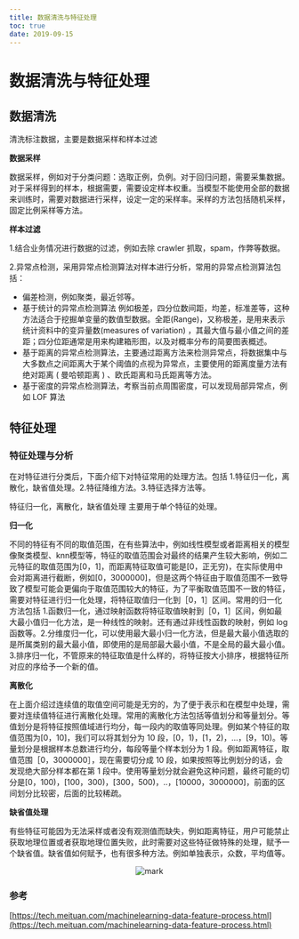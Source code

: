 ```yaml
---
title: 数据清洗与特征处理
toc: true
date: 2019-09-15
---
```

# 数据清洗与特征处理


## 数据清洗


清洗标注数据，主要是数据采样和样本过滤

**数据采样**

数据采样，例如对于分类问题：选取正例，负例。对于回归问题，需要采集数据。对于采样得到的样本，根据需要，需要设定样本权重。当模型不能使用全部的数据来训练时，需要对数据进行采样，设定一定的采样率。采样的方法包括随机采样，固定比例采样等方法。

**样本过滤**

1.结合业务情况进行数据的过滤，例如去除 crawler 抓取，spam，作弊等数据。

2.异常点检测，采用异常点检测算法对样本进行分析，常用的异常点检测算法包括：

- 偏差检测，例如聚类，最近邻等。
- 基于统计的异常点检测算法
例如极差，四分位数间距，均差，标准差等，这种方法适合于挖掘单变量的数值型数据。全距(Range)，又称极差，是用来表示统计资料中的变异量数(measures of variation) ，其最大值与最小值之间的差距；四分位距通常是用来构建箱形图，以及对概率分布的简要图表概述。
- 基于距离的异常点检测算法，主要通过距离方法来检测异常点，将数据集中与大多数点之间距离大于某个阈值的点视为异常点，主要使用的距离度量方法有绝对距离 ( 曼哈顿距离 ) 、欧氏距离和马氏距离等方法。
- 基于密度的异常点检测算法，考察当前点周围密度，可以发现局部异常点，例如 LOF 算法

## 特征处理

### 特征处理与分析

在对特征进行分类后，下面介绍下对特征常用的处理方法。包括 1.特征归一化，离散化，缺省值处理。2.特征降维方法。3.特征选择方法等。

特征归一化，离散化，缺省值处理
主要用于单个特征的处理。

**归一化**

不同的特征有不同的取值范围，在有些算法中，例如线性模型或者距离相关的模型像聚类模型、knn模型等，特征的取值范围会对最终的结果产生较大影响，例如二元特征的取值范围为[0，1]，而距离特征取值可能是[0，正无穷)，在实际使用中会对距离进行截断，例如[0，3000000]，但是这两个特征由于取值范围不一致导致了模型可能会更偏向于取值范围较大的特征，为了平衡取值范围不一致的特征，需要对特征进行归一化处理，将特征取值归一化到［0，1］区间。常用的归一化方法包括 1.函数归一化，通过映射函数将特征取值映射到［0，1］区间，例如最大最小值归一化方法，是一种线性的映射。还有通过非线性函数的映射，例如 log 函数等。2.分维度归一化，可以使用最大最小归一化方法，但是最大最小值选取的是所属类别的最大最小值，即使用的是局部最大最小值，不是全局的最大最小值。3.排序归一化，不管原来的特征取值是什么样的，将特征按大小排序，根据特征所对应的序给予一个新的值。

**离散化**

在上面介绍过连续值的取值空间可能是无穷的，为了便于表示和在模型中处理，需要对连续值特征进行离散化处理。常用的离散化方法包括等值划分和等量划分。等值划分是将特征按照值域进行均分，每一段内的取值等同处理。例如某个特征的取值范围为[0，10]，我们可以将其划分为 10 段，[0，1)，[1，2)，...，[9，10)。等量划分是根据样本总数进行均分，每段等量个样本划分为 1 段。例如距离特征，取值范围［0，3000000］，现在需要切分成 10 段，如果按照等比例划分的话，会发现绝大部分样本都在第 1 段中。使用等量划分就会避免这种问题，最终可能的切分是[0，100)，[100，300)，[300，500)，..，[10000，3000000]，前面的区间划分比较密，后面的比较稀疏。

**缺省值处理**

有些特征可能因为无法采样或者没有观测值而缺失，例如距离特征，用户可能禁止获取地理位置或者获取地理位置失败，此时需要对这些特征做特殊的处理，赋予一个缺省值。缺省值如何赋予，也有很多种方法。例如单独表示，众数，平均值等。

<center>

![mark](http://images.iterate.site/blog/image/20190915/qUq5S40X6wxx.jpg?imageslim)

</center>

### 参考
[https://tech.meituan.com/machinelearning-data-feature-process.html](https://tech.meituan.com/machinelearning-data-feature-process.html)
